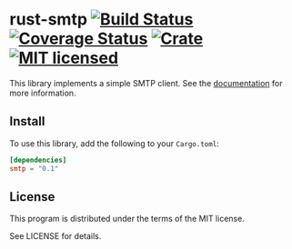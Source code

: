 rust-smtp [![Build Status](https://travis-ci.org/amousset/rust-smtp.svg?branch=master)](https://travis-ci.org/amousset/rust-smtp) [![Coverage Status](https://coveralls.io/repos/github/amousset/rust-smtp/badge.svg?branch=master)](https://coveralls.io/github/amousset/rust-smtp?branch=master) [![Crate](https://meritbadge.herokuapp.com/smtp)](https://crates.io/crates/smtp) [![MIT licensed](https://img.shields.io/badge/license-MIT-blue.svg)](./LICENSE)
=========

This library implements a simple SMTP client.
See the [documentation](http://amousset.github.io/rust-smtp/smtp/) for more information.

Install
-------

To use this library, add the following to your `Cargo.toml`:

```toml
[dependencies]
smtp = "0.1"
```

License
-------

This program is distributed under the terms of the MIT license.

See LICENSE for details.
